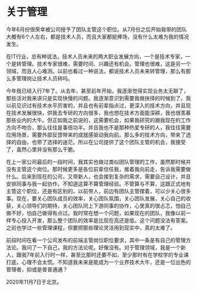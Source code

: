 # 关于管理

今年6月份很荣幸被公司授予了团队主管这个职位。从7月份之后开始我带的团队大概有6个人左右，都是技术人员，而且大家都挺捧场，没有什么太难为我的情况发生。

在IT行业，总有种说法，技术人员未来的两大职业发展方向，一个是技术专家，一个是转管理。技术专家很难，需要时间、兴趣还有机会。管理也很难，这是另一个领域，而且人心难测。以前也看过一种说法，都说技术人员未来转管理，那么有那么多管理岗让技术人员转吗。

今年我已经入行7年了。从去年，甚至前年开始，我逐渐觉得实现业务太无聊了，那些活对我来讲只是实现快慢的问题。我逐渐意识到需要我做抉择的时候到了。我以前见识过有技术水平厉害的，并且也有前辈指点过，更深入的技术方向，并且现在技术发展很快，供我去专研的方向很多，我也想在技术方面能深耕，我也很羡慕那些业内的大牛。但正如我之前说的，这需要机会，如果我研究的跟我现在的工作方向不吻合，那么往往是事倍功半。并且我也不是那种热爱专研的人，我往往需要应用场景，需要外部反馈带来的成就感驱动我向前。那么多的技术方向，带来了选择的自由，也带了选择的迷茫。所以在公司提供了这个团队主管的机会，我接受了，虽然心里并没有那么干脆。

在上一家公司最后的一段时间，我其实也做过类似团队管理的工作，虽然那时候并没有主管这个岗位。那时候更多是各位前辈信任我，推着我向前走，告诉我需要做什么。后来到现在的公司，又带新人，也会接到复杂的需求，需要自己设计，并且安排同事与我一起协作，不知道这算不算管理经验。不管算与不算，这跟正式地有主管这个职位，还是有区别的。以前带人，前边有团队主管撑着，可以少关心很多事。现在，要关心团队成员的效率，关心团队氛围，关心团队发展，关心自己的收获，关心领导们的期待，关心团队同上下游同事的协作，心里真的很忐忑，怕自己做不好，怕自己做得有点过。我时常在想一个问题，如果现在的团队，我像以前一样专心投入开发，那么整个团队的效率是比现在高还是低。这个问题没法有答案。之前也学过一些管理课程，但要把那些理论灵活用到现实中，真的太难了。

前段时间在看一个公司发布的前端主管岗位职位要求，其中一条是有自己的管理方法论。我问了一下自己，我的方法论呢。好像没有。对于管理领域，我是一个新人，跟我7年前入行时一样，甚至比那时还要不如，至少那时有在学校学的专业课打底，心理不会太慌。不知道我未来是能成为一个业界技术大牛，还是一位出色的管理者，抑或是普普通通？

2020年11月7日于北京。